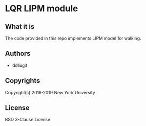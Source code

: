 # LQR LIPM module

## What it is

The code provided in this repo implements LIPM model for walking.

## Authors

- ddliugit

## Copyrights

Copyright(c) 2018-2019 New York University

## License

BSD 3-Clause License